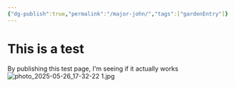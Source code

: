 ```yaml
---
{"dg-publish":true,"permalink":"/major-john/","tags":["gardenEntry"]}
---
```


# This is a test
By publishing this test page, I'm seeing if it actually works
![photo_2025-05-26_17-32-22 1.jpg](/img/user/_attachments/photo_2025-05-26_17-32-22%201.jpg)